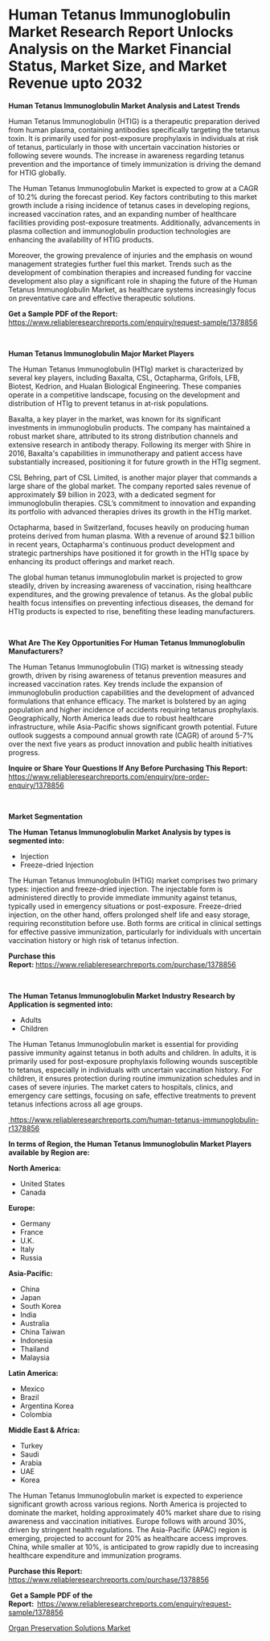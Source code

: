 <p><h1>Human Tetanus Immunoglobulin Market Research Report Unlocks Analysis on the Market Financial Status, Market Size, and Market Revenue upto 2032</h1></p><p><strong>Human Tetanus Immunoglobulin Market Analysis and Latest Trends</strong></p>
<p><p>Human Tetanus Immunoglobulin (HTIG) is a therapeutic preparation derived from human plasma, containing antibodies specifically targeting the tetanus toxin. It is primarily used for post-exposure prophylaxis in individuals at risk of tetanus, particularly in those with uncertain vaccination histories or following severe wounds. The increase in awareness regarding tetanus prevention and the importance of timely immunization is driving the demand for HTIG globally. </p><p>The Human Tetanus Immunoglobulin Market is expected to grow at a CAGR of 10.2% during the forecast period. Key factors contributing to this market growth include a rising incidence of tetanus cases in developing regions, increased vaccination rates, and an expanding number of healthcare facilities providing post-exposure treatments. Additionally, advancements in plasma collection and immunoglobulin production technologies are enhancing the availability of HTIG products. </p><p>Moreover, the growing prevalence of injuries and the emphasis on wound management strategies further fuel this market. Trends such as the development of combination therapies and increased funding for vaccine development also play a significant role in shaping the future of the Human Tetanus Immunoglobulin Market, as healthcare systems increasingly focus on preventative care and effective therapeutic solutions.</p></p>
<p><strong>Get a Sample PDF of the Report:&nbsp;</strong> <a href="https://www.reliableresearchreports.com/enquiry/request-sample/1378856?utm_campaign=3070&utm_medium=2&utm_source=Github&utm_content=ia&utm_term=08032025&utm_id=human-tetanus-immunoglobulin">https://www.reliableresearchreports.com/enquiry/request-sample/1378856</a></p>
<p>&nbsp;</p>
<p><strong>Human Tetanus Immunoglobulin Major Market Players</strong></p>
<p><p>The Human Tetanus Immunoglobulin (HTIg) market is characterized by several key players, including Baxalta, CSL, Octapharma, Grifols, LFB, Biotest, Kedrion, and Hualan Biological Engineering. These companies operate in a competitive landscape, focusing on the development and distribution of HTIg to prevent tetanus in at-risk populations.</p><p>Baxalta, a key player in the market, was known for its significant investments in immunoglobulin products. The company has maintained a robust market share, attributed to its strong distribution channels and extensive research in antibody therapy. Following its merger with Shire in 2016, Baxalta's capabilities in immunotherapy and patient access have substantially increased, positioning it for future growth in the HTIg segment.</p><p>CSL Behring, part of CSL Limited, is another major player that commands a large share of the global market. The company reported sales revenue of approximately $9 billion in 2023, with a dedicated segment for immunoglobulin therapies. CSL’s commitment to innovation and expanding its portfolio with advanced therapies drives its growth in the HTIg market.</p><p>Octapharma, based in Switzerland, focuses heavily on producing human proteins derived from human plasma. With a revenue of around $2.1 billion in recent years, Octapharma's continuous product development and strategic partnerships have positioned it for growth in the HTIg space by enhancing its product offerings and market reach.</p><p>The global human tetanus immunoglobulin market is projected to grow steadily, driven by increasing awareness of vaccination, rising healthcare expenditures, and the growing prevalence of tetanus. As the global public health focus intensifies on preventing infectious diseases, the demand for HTIg products is expected to rise, benefiting these leading manufacturers.</p></p>
<p>&nbsp;</p>
<p><strong>What Are The Key Opportunities For Human Tetanus Immunoglobulin Manufacturers?</strong></p>
<p><p>The Human Tetanus Immunoglobulin (TIG) market is witnessing steady growth, driven by rising awareness of tetanus prevention measures and increased vaccination rates. Key trends include the expansion of immunoglobulin production capabilities and the development of advanced formulations that enhance efficacy. The market is bolstered by an aging population and higher incidence of accidents requiring tetanus prophylaxis. Geographically, North America leads due to robust healthcare infrastructure, while Asia-Pacific shows significant growth potential. Future outlook suggests a compound annual growth rate (CAGR) of around 5-7% over the next five years as product innovation and public health initiatives progress.</p></p>
<p><strong>Inquire or Share Your Questions If Any Before Purchasing This Report:</strong> <a href="https://www.reliableresearchreports.com/enquiry/pre-order-enquiry/1378856?utm_campaign=3070&utm_medium=2&utm_source=Github&utm_content=ia&utm_term=08032025&utm_id=human-tetanus-immunoglobulin">https://www.reliableresearchreports.com/enquiry/pre-order-enquiry/1378856</a></p>
<p>&nbsp;</p>
<p><strong>Market Segmentation</strong></p>
<p><strong>The Human Tetanus Immunoglobulin Market Analysis by types is segmented into:</strong></p>
<p><ul><li>Injection</li><li>Freeze-dried Injection</li></ul></p>
<p><p>The Human Tetanus Immunoglobulin (HTIG) market comprises two primary types: injection and freeze-dried injection. The injectable form is administered directly to provide immediate immunity against tetanus, typically used in emergency situations or post-exposure. Freeze-dried injection, on the other hand, offers prolonged shelf life and easy storage, requiring reconstitution before use. Both forms are critical in clinical settings for effective passive immunization, particularly for individuals with uncertain vaccination history or high risk of tetanus infection.</p></p>
<p><strong>Purchase this Report:&nbsp;</strong><a href="https://www.reliableresearchreports.com/purchase/1378856?utm_campaign=3070&utm_medium=2&utm_source=Github&utm_content=ia&utm_term=08032025&utm_id=human-tetanus-immunoglobulin">https://www.reliableresearchreports.com/purchase/1378856</a></p>
<p>&nbsp;</p>
<p><strong>The Human Tetanus Immunoglobulin Market Industry Research by Application is segmented into:</strong></p>
<p><ul><li>Adults</li><li>Children</li></ul></p>
<p><p>The Human Tetanus Immunoglobulin market is essential for providing passive immunity against tetanus in both adults and children. In adults, it is primarily used for post-exposure prophylaxis following wounds susceptible to tetanus, especially in individuals with uncertain vaccination history. For children, it ensures protection during routine immunization schedules and in cases of severe injuries. The market caters to hospitals, clinics, and emergency care settings, focusing on safe, effective treatments to prevent tetanus infections across all age groups.</p></p>
<p><a href="https://www.reliableresearchreports.com/human-tetanus-immunoglobulin-r1378856?utm_campaign=3070&utm_medium=2&utm_source=Github&utm_content=ia&utm_term=08032025&utm_id=human-tetanus-immunoglobulin">&nbsp;https://www.reliableresearchreports.com/human-tetanus-immunoglobulin-r1378856</a></p>
<p><strong>In terms of Region, the Human Tetanus Immunoglobulin Market Players available by Region are:</strong></p>
<p>
    <p> <strong> North America: </strong>
        <ul>
            <li>United States</li>
            <li>Canada</li>
        </ul>
        </p> 
    <p> <strong> Europe: </strong>
        <ul>
            <li>Germany</li>
            <li>France</li>
            <li>U.K.</li>
            <li>Italy</li>
            <li>Russia</li>
        </ul>
        </p> 
    <p> <strong> Asia-Pacific: </strong>
        <ul>
            <li>China</li>
            <li>Japan</li>
            <li>South Korea</li>
            <li>India</li>
            <li>Australia</li>
            <li>China Taiwan</li>
            <li>Indonesia</li>
            <li>Thailand</li>
            <li>Malaysia</li>
        </ul>
        </p> 
    <p> <strong> Latin America: </strong>
        <ul>
            <li>Mexico</li>
            <li>Brazil</li>
            <li>Argentina Korea</li>
            <li>Colombia</li>
        </ul>
        </p> 
    <p> <strong> Middle East & Africa: </strong>
        <ul>
            <li>Turkey</li>
            <li>Saudi</li>
            <li>Arabia</li>
            <li>UAE</li>
            <li>Korea</li>
        </ul>
    </p>
    </p>
<p><p>The Human Tetanus Immunoglobulin market is expected to experience significant growth across various regions. North America is projected to dominate the market, holding approximately 40% market share due to rising awareness and vaccination initiatives. Europe follows with around 30%, driven by stringent health regulations. The Asia-Pacific (APAC) region is emerging, projected to account for 20% as healthcare access improves. China, while smaller at 10%, is anticipated to grow rapidly due to increasing healthcare expenditure and immunization programs.</p></p>
<p><strong>Purchase this Report: </strong><a href="https://www.reliableresearchreports.com/purchase/1378856?utm_campaign=3070&utm_medium=2&utm_source=Github&utm_content=ia&utm_term=08032025&utm_id=human-tetanus-immunoglobulin">https://www.reliableresearchreports.com/purchase/1378856</a></p>
<p>&nbsp;<strong>Get a Sample PDF of the Report:&nbsp;&nbsp;</strong><a href="https://www.reliableresearchreports.com/enquiry/request-sample/1378856?utm_campaign=3070&utm_medium=2&utm_source=Github&utm_content=ia&utm_term=08032025&utm_id=human-tetanus-immunoglobulin">https://www.reliableresearchreports.com/enquiry/request-sample/1378856</a></p>
<p><strong></strong></p>
<p><p><a href="https://github.com/schwminh2001101/Market-Research-Report-List-1/blob/main/organ-preservation-solutions-market.md?utm_campaign=3070&utm_medium=2&utm_source=Github&utm_content=ia&utm_term=08032025&utm_id=human-tetanus-immunoglobulin">Organ Preservation Solutions Market</a></p></p>